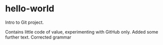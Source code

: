 # hello-world
Intro to Git project.

Contains little code of value, experimenting with GitHub only.
Added some further text. Corrected grammar
